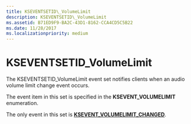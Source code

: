 ```yaml
---
title: KSEVENTSETID\_VolumeLimit
description: KSEVENTSETID\_VolumeLimit
ms.assetid: B71ED9F9-BA2C-43D1-8162-CCA4CD5C5B22
ms.date: 11/28/2017
ms.localizationpriority: medium
---
```


# KSEVENTSETID\_VolumeLimit


The KSEVENTSETID\_VolumeLimit event set notifies clients when an audio volume limit change event occurs.

The event item in this set is specified in the **KSEVENT\_VOLUMELIMIT** enumeration.

The only event in this set is [**KSEVENT\_VOLUMELIMIT\_CHANGED**](ksevent-volumelimit-changed.md).

 

 





